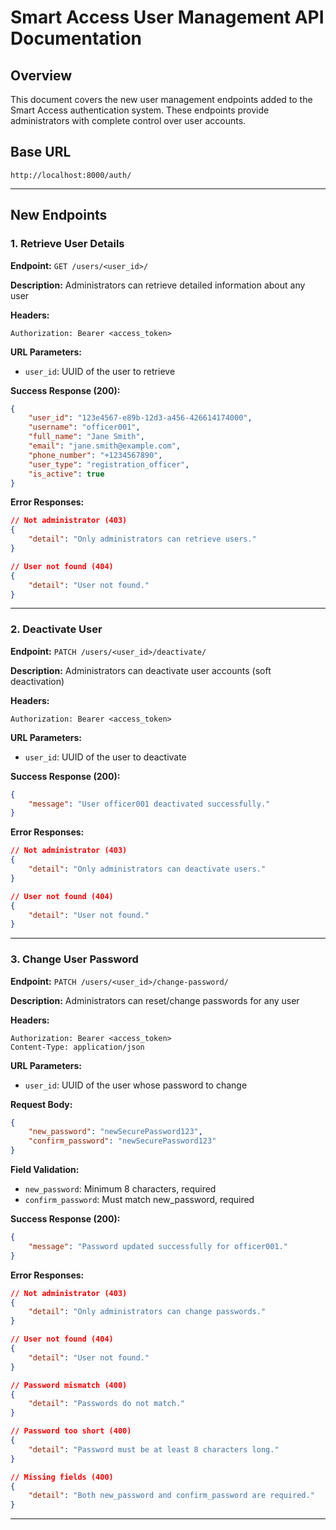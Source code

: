 # Smart Access User Management API Documentation

## Overview
This document covers the new user management endpoints added to the Smart Access authentication system. These endpoints provide administrators with complete control over user accounts.

## Base URL
```
http://localhost:8000/auth/
```

---

## New Endpoints

### 1. Retrieve User Details
**Endpoint:** `GET /users/<user_id>/`

**Description:** Administrators can retrieve detailed information about any user

**Headers:**
```
Authorization: Bearer <access_token>
```

**URL Parameters:**
- `user_id`: UUID of the user to retrieve

**Success Response (200):**
```json
{
    "user_id": "123e4567-e89b-12d3-a456-426614174000",
    "username": "officer001",
    "full_name": "Jane Smith",
    "email": "jane.smith@example.com",
    "phone_number": "+1234567890",
    "user_type": "registration_officer",
    "is_active": true
}
```

**Error Responses:**
```json
// Not administrator (403)
{
    "detail": "Only administrators can retrieve users."
}

// User not found (404)
{
    "detail": "User not found."
}
```

---

### 2. Deactivate User
**Endpoint:** `PATCH /users/<user_id>/deactivate/`

**Description:** Administrators can deactivate user accounts (soft deactivation)

**Headers:**
```
Authorization: Bearer <access_token>
```

**URL Parameters:**
- `user_id`: UUID of the user to deactivate

**Success Response (200):**
```json
{
    "message": "User officer001 deactivated successfully."
}
```

**Error Responses:**
```json
// Not administrator (403)
{
    "detail": "Only administrators can deactivate users."
}

// User not found (404)
{
    "detail": "User not found."
}
```

---

### 3. Change User Password
**Endpoint:** `PATCH /users/<user_id>/change-password/`

**Description:** Administrators can reset/change passwords for any user

**Headers:**
```
Authorization: Bearer <access_token>
Content-Type: application/json
```

**URL Parameters:**
- `user_id`: UUID of the user whose password to change

**Request Body:**
```json
{
    "new_password": "newSecurePassword123",
    "confirm_password": "newSecurePassword123"
}
```

**Field Validation:**
- `new_password`: Minimum 8 characters, required
- `confirm_password`: Must match new_password, required

**Success Response (200):**
```json
{
    "message": "Password updated successfully for officer001."
}
```

**Error Responses:**
```json
// Not administrator (403)
{
    "detail": "Only administrators can change passwords."
}

// User not found (404)
{
    "detail": "User not found."
}

// Password mismatch (400)
{
    "detail": "Passwords do not match."
}

// Password too short (400)
{
    "detail": "Password must be at least 8 characters long."
}

// Missing fields (400)
{
    "detail": "Both new_password and confirm_password are required."
}
```

---

